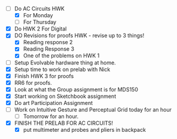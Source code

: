 - [ ] Do AC Circuits HWK
	- [x] For Monday
	- [ ] For Thursday
- [x] Do HWK 2 For Digital
- [x] DO Revisions for proofs HWK - revise up to 3 things!
	- [x] Reading response 2
	- [x] Reading Response 3
	- [x] One of the problems on HWK 1
- [ ] Setup Evolvable hardware thing at home.
- [x] Setup time to work on prelab with Nick
- [x] Finish HWK 3 for proofs
- [x]  RR6 for proofs.
- [x] Look at what the Group assignment is for MDS150
- [x] Start working on Sketchbook assignment
- [x] Do art Participation Assignment
- [ ] Work on Intuitive Gesture and Perceptual Grid today for an hour
	- [ ] Tomorrow for an hour.
- [x] FINISH THE PRELAB FOR AC CIRCUITS!
	- [x] put multimeter and probes and pliers in backpack